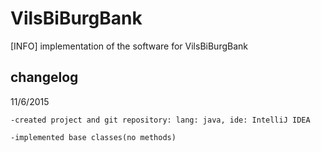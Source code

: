 # VilsBiBurgBank

[INFO] implementation of the software for VilsBiBurgBank

changelog
-

11/6/2015

 	-created project and git repository: lang: java, ide: IntelliJ IDEA
  
 	-implemented base classes(no methods)
